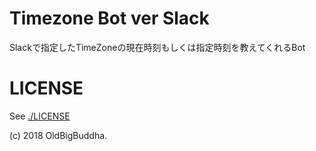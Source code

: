 # Timezone Bot ver Slack
Slackで指定したTimeZoneの現在時刻もしくは指定時刻を教えてくれるBot

# LICENSE
See [./LICENSE](./LICENSE)

(c) 2018 OldBigBuddha.
